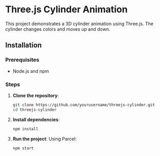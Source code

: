 # Three.js Cylinder Animation

This project demonstrates a 3D cylinder animation using Three.js. The cylinder changes colors and moves up and down.

## Installation

### Prerequisites

- Node.js and npm

### Steps

1. **Clone the repository**:
   ```sh
   git clone https://github.com/yourusername/threejs-cylinder.git
   cd threejs-cylinder
   ```

2. **Install dependencies**:
   ```sh
   npm install
   ```

3. **Run the project**:
   Using Parcel:
   ```sh
   npm start
   ```
